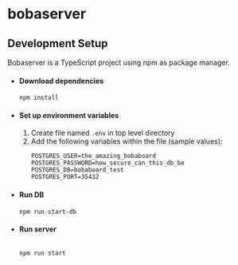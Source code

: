# bobaserver

## Development Setup

Bobaserver is a TypeScript project using npm as package manager.

- #### Download dependencies
  ```
  npm install
  ```
- #### Set up environment variables
  1. Create file named `.env` in top level directory
  2. Add the following variables within the file (sample values):
     ```
     POSTGRES_USER=the_amazing_bobaboard
     POSTGRES_PASSWORD=how_secure_can_this_db_be
     POSTGRES_DB=bobaboard_test
     POSTGRES_PORT=35432
     ```

* #### Run DB

  ```
  npm run start-db
  ```

* #### Run server

  ```

  npm run start

  ```

